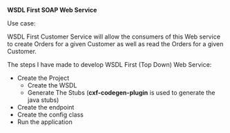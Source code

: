 **WSDL First SOAP Web Service**

Use case:

WSDL First Customer Service will allow the consumers of this Web service to create 
Orders for a given Customer as well as read the Orders for a given Customer.

The steps I have made to develop WSDL First (Top Down) Web Service:
- Create the Project 
  - Create the WSDL 
  - Generate The Stubs (**cxf-codegen-plugin** is used to generate the java stubs)
- Create the endpoint
- Create the config class
- Run the application